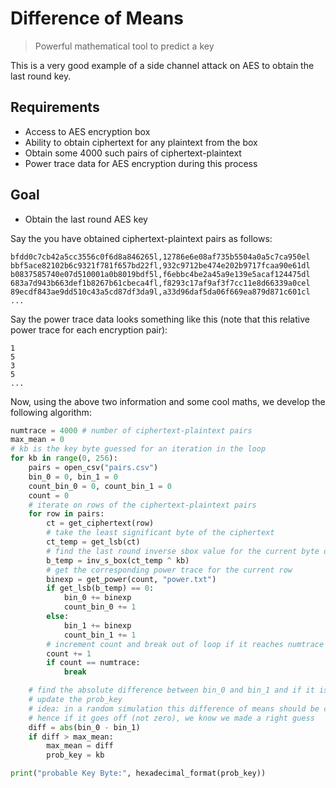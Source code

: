 # Difference of Means

> Powerful mathematical tool to predict a key

This is a very good example of a side channel attack on AES to obtain the last round key.

## Requirements
- Access to AES encryption box
- Ability to obtain ciphertext for any plaintext from the box
- Obtain some 4000 such pairs of ciphertext-plaintext
- Power trace data for AES encryption during this process

## Goal
- Obtain the last round AES key

Say the you have obtained ciphertext-plaintext pairs as follows:

```csv title="pairs.csv"
bfdd0c7cb42a5cc3556c0f6d8a846265l,12786e6e08af735b5504a0a5c7ca950el
bbf5ace82102b6c9321f781f657bd22fl,932c9712be474e202b9717fcaa90e61dl
b0837585740e07d510001a0b8019bdf5l,f6ebbc4be2a45a9e139e5acaf124475dl
683a7d943b663def1b8267b61cbeca4fl,f8293c17af9af3f7cc11e8d66339a0cel
89ecdf843ae9dd510c43a5cd87df3da9l,a33d96daf5da06f669ea879d871c601cl
...
```

Say the power trace data looks something like this (note that this relative power trace for each encryption pair):

```text title="power.txt"
1
5
3
5
...
```

Now, using the above two information and some cool maths, we develop the following algorithm:

```python title="dom.py"
numtrace = 4000 # number of ciphertext-plaintext pairs 
max_mean = 0
# kb is the key byte guessed for an iteration in the loop
for kb in range(0, 256):
    pairs = open_csv("pairs.csv")
    bin_0 = 0, bin_1 = 0
    count_bin_0 = 0, count_bin_1 = 0
    count = 0
    # iterate on rows of the ciphertext-plaintext pairs
    for row in pairs:
        ct = get_ciphertext(row)
        # take the least significant byte of the ciphertext
        ct_temp = get_lsb(ct)
        # find the last round inverse sbox value for the current byte of key guess
        b_temp = inv_s_box(ct_temp ^ kb)
        # get the corresponding power trace for the current row
        binexp = get_power(count, "power.txt")
        if get_lsb(b_temp) == 0:
            bin_0 += binexp
            count_bin_0 += 1
        else:
            bin_1 += binexp
            count_bin_1 += 1
        # increment count and break out of loop if it reaches numtrace
        count += 1
        if count == numtrace:
            break

    # find the absolute difference between bin_0 and bin_1 and if it is greater than max_mean
    # update the prob_key
    # idea: in a random simulation this difference of means should be close to 0
    # hence if it goes off (not zero), we know we made a right guess
    diff = abs(bin_0 - bin_1)
    if diff > max_mean:
        max_mean = diff
        prob_key = kb

print("probable Key Byte:", hexadecimal_format(prob_key))
```
